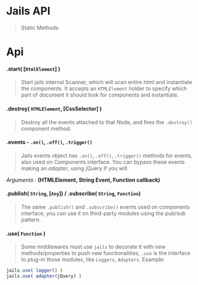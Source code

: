 # Jails API
<!--{h1:.massive-header.-with-tagline}-->

> Static Methods

# Api

#### .start( [`HtmlElement`] )
> Start jails internal Scanner, which will scan entire html and instantiate the components.
It accepts an `HTMLElement` holder to specify which part of document it should look for components and instantiate.

#### .destroy( `HTMLElement`, [CssSelector] )
> Destroy all the events attached to that Node, and fires the `.destroy()` component method.

#### .events - `.on()`, `.off()`, `.trigger()`
> Jails events object has `.on()`, `.off()`, `.trigger()` methods for events, also used on Components interface.
You can bypass these events making an *adapter*, using jQuery if you will.

*Arguments* : **(HTMLElement, String Event, Function callback)**

#### .publish( `String`, [`Any`]) / .subscribe( `String`, `Function`)
> The same `.publish()` and `.subscribe()` events used on components interface, you can use it on third-party modules using the pub/sub pattern.

#### .use( `Function` )
> Some middlewares must use `jails` to decorate it with new methods/properties to push new functionalities, `.use` is the interface to plug-in those modules, like `Loggers`, `Adapters`. Example:

```js
jails.use( logger() )
jails.use( adapter(jQuery) )
```
